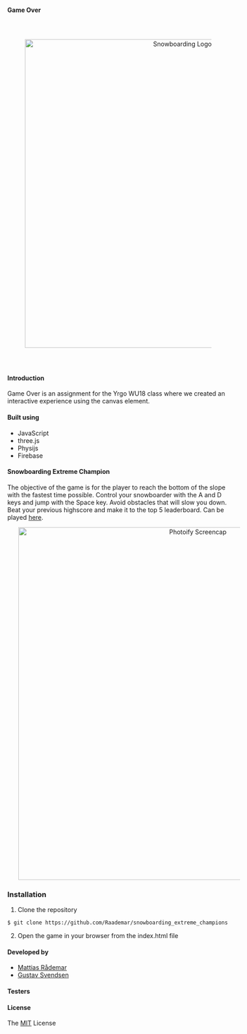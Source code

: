 #### Game Over

<p style="padding: 40px;" align="center">
    <img alt="Snowboarding Logo" title="Snowboarding"
    src="https://i.imgur.com/VWRv4GF.png" width="700">
</p>

#### Introduction

Game Over is an assignment for the Yrgo WU18 class where we created an interactive experience using the canvas element.

#### Built using

- JavaScript
- three.js
- Physijs
- Firebase

#### Snowboarding Extreme Champion

The objective of the game is for the player to reach the bottom of the slope with the fastest time possible. Control your snowboarder with the A and D keys and jump with the Space key. Avoid obstacles that will slow you down. Beat your previous highscore and make it to the top 5 leaderboard. Can be played [here](https://elated-bell-2614db.netlify.com/).

<p align="center">
    <img style="margin:0 25px" alt="Photoify Screencap" title="Screencap"
    src="https://i.imgur.com/0krZwAA.jpg" width="800">
</p>

### Installation

1. Clone the repository

```
$ git clone https://github.com/Raademar/snowboarding_extreme_champions
```

2. Open the game in your browser from the index.html file

#### Developed by

- [Mattias Rådemar](https://github.com/Raademar)
- [Gustav Svendsen](https://github.com/gsvendsen)

#### Testers


#### License

The [MIT](https://github.com/gsvendsen/FastSecurity/blob/master/LICENSE) License
